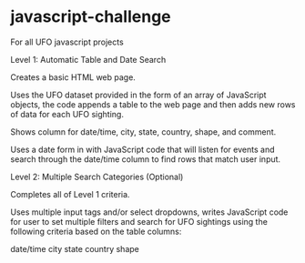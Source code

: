 # javascript-challenge
For all UFO javascript projects


Level 1: Automatic Table and Date Search


Creates a basic HTML web page.


Uses the UFO dataset provided in the form of an array of JavaScript objects, the code appends a table to the web page and then adds new rows of data for each UFO sighting.

Shows column for date/time, city, state, country, shape, and comment.

Uses a date form in with JavaScript code that will listen for events and search through the date/time column to find rows that match user input.



Level 2: Multiple Search Categories (Optional)

Completes all of Level 1 criteria.

Uses multiple input tags and/or select dropdowns, writes JavaScript code for user to set multiple filters and search for UFO sightings using the following criteria based on the table columns:

date/time
city
state
country
shape
